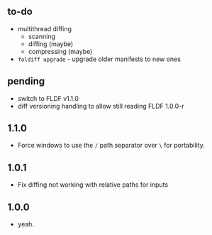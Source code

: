 ## to-do
- multithread diffing
   * scanning
   * diffing (maybe)
   * compressing (maybe)
- `foldiff upgrade` - upgrade older manifests to new ones

## pending
- switch to FLDF v1.1.0
- diff versioning handling to allow still reading FLDF 1.0.0-r

## 1.1.0
- Force windows to use the `/` path separator over `\` for portability.

## 1.0.1
- Fix diffing not working with relative paths for inputs

## 1.0.0
- yeah.